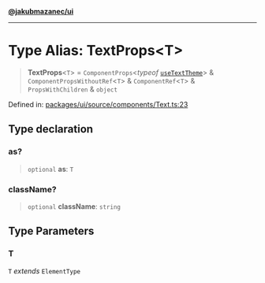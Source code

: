 [**@jakubmazanec/ui**](../README.md)

---

# Type Alias: TextProps\<T\>

> **TextProps**\<`T`\> = `ComponentProps`\<_typeof_ [`useTextTheme`](../variables/useTextTheme.md)\>
> & `ComponentPropsWithoutRef`\<`T`\> & `ComponentRef`\<`T`\> & `PropsWithChildren` & `object`

Defined in:
[packages/ui/source/components/Text.ts:23](https://github.com/jakubmazanec/tools/blob/dccfe8e5cee218e88ff4db59e4bf460975897c58/packages/ui/source/components/Text.ts#L23)

## Type declaration

### as?

> `optional` **as**: `T`

### className?

> `optional` **className**: `string`

## Type Parameters

### T

`T` _extends_ `ElementType`
